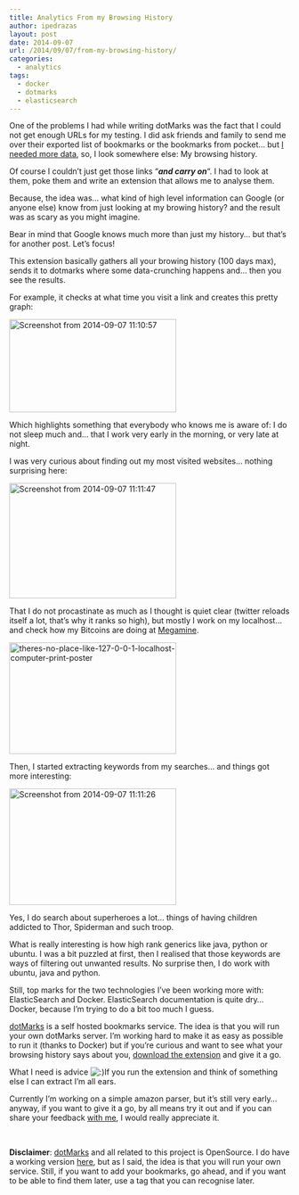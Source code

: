 ```yaml
---
title: Analytics From my Browsing History
author: ipedrazas
layout: post
date: 2014-09-07
url: /2014/09/07/from-my-browsing-history/
categories:
  - analytics
tags:
  - docker
  - dotmarks
  - elasticsearch
---
```

One of the problems I had while writing dotMarks was the fact that I could not get enough URLs for my testing. I did ask friends and family to send me over their exported list of bookmarks or the bookmarks from pocket&#8230; but [I needed more data][1], so, I look somewhere else: My browsing history.

Of course I couldn&#8217;t just get those links &#8220;**_and carry on_**&#8220;. I had to look at them, poke them and write an extension that allows me to analyse them.

Because, the idea was&#8230; what kind of high level information can Google (or anyone else) know from just looking at my browing history? and the result was as scary as you might imagine.

Bear in mind that Google knows much more than just my history&#8230; but that&#8217;s for another post. Let&#8217;s focus!

This extension basically gathers all your browing history (100 days max), sends it to dotmarks where some data-crunching happens and&#8230; then you see the results.

For example, it checks at what time you visit a link and creates this pretty graph:

[<img class="aligncenter size-medium wp-image-330" src="http://ivan.pedrazas.me/wp-content/uploads/2014/09/Screenshot-from-2014-09-07-111057-300x167.png" alt="Screenshot from 2014-09-07 11:10:57" width="300" height="167" />][2]

Which highlights something that everybody who knows me is aware of: I do not sleep much and&#8230; that I work very early in the morning, or very late at night.

I was very curious about finding out my most visited websites&#8230; nothing surprising here:

[<img class="aligncenter size-medium wp-image-328" src="http://ivan.pedrazas.me/wp-content/uploads/2014/09/Screenshot-from-2014-09-07-111147-300x207.png" alt="Screenshot from 2014-09-07 11:11:47" width="300" height="207" />][3]

That I do not procastinate as much as I thought is quiet clear (twitter reloads itself a lot, that&#8217;s why it ranks so high), but mostly I work on my localhost&#8230; and check how my Bitcoins are doing at [Megamine][4].

[<img class="aligncenter size-medium wp-image-333" src="http://ivan.pedrazas.me/wp-content/uploads/2014/09/theres-no-place-like-127-0-0-1-localhost-computer-print-poster-300x200.jpg" alt="theres-no-place-like-127-0-0-1-localhost-computer-print-poster" width="300" height="200" />][5]

Then, I started extracting keywords from my searches&#8230; and things got more interesting:

[<img class="aligncenter size-medium wp-image-329" src="http://ivan.pedrazas.me/wp-content/uploads/2014/09/Screenshot-from-2014-09-07-111126-300x209.png" alt="Screenshot from 2014-09-07 11:11:26" width="300" height="209" />][6]

Yes, I do search about superheroes a lot&#8230; things of having children addicted to Thor, Spiderman and such troop.

What is really interesting is how high rank generics like java, python or ubuntu. I was a bit puzzled at first, then I realised that those keywords are ways of filtering out unwanted results. No surprise then, I do work with ubuntu, java and python.

Still, top marks for the two technologies I&#8217;ve been working more with: ElasticSearch and Docker. ElasticSearch documentation is quite dry&#8230; Docker, because I&#8217;m trying to do a bit too much I guess.

[dotMarks][7] is a self hosted bookmarks service. The idea is that you will run your own dotMarks server. I&#8217;m working hard to make it as easy as possible to run it (thanks to Docker) but if you&#8217;re curious and want to see what your browsing history says about you, [download the extension][8] and give it a go.

What I need is advice  <img src="http://ivan.pedrazas.me/wp-includes/images/smilies/icon_smile.gif" alt=":)" class="wp-smiley" />If you run the extension and think of something else I can extract I&#8217;m all ears.

Currently I&#8217;m working on a simple amazon parser, but it&#8217;s still very early&#8230; anyway, if you want to give it a go, by all means try it out and if you can share your feedback [with me][9], I would really appreciate it.

&nbsp;

**Disclaimer**: [dotMarks][7] and all related to this project is OpenSource. I do have a working version [here][10], but as I said, the idea is that you will run your own service. Still, if you want to add your bookmarks, go ahead, and if you want to be able to find them later, use a tag that you can recognise later.

&nbsp;

 [1]: https://www.youtube.com/watch?v=Pj-qBUWOYfE
 [2]: http://ivan.pedrazas.me/wp-content/uploads/2014/09/Screenshot-from-2014-09-07-111057.png
 [3]: http://ivan.pedrazas.me/wp-content/uploads/2014/09/Screenshot-from-2014-09-07-111147.png
 [4]: http://megamine.com/
 [5]: http://ivan.pedrazas.me/wp-content/uploads/2014/09/theres-no-place-like-127-0-0-1-localhost-computer-print-poster.jpg
 [6]: http://ivan.pedrazas.me/wp-content/uploads/2014/09/Screenshot-from-2014-09-07-111126.png
 [7]: https://dotmarks.net
 [8]: https://github.com/ipedrazas/dotmarks-history
 [9]: https://twitter.com/ipedrazas
 [10]: https://dotmarks.net/app/#/dotmarks